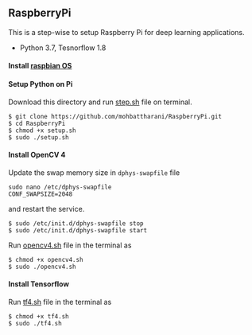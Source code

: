 ## RaspberryPi
This is a step-wise to setup Raspberry Pi for deep learning applications.
* Python 3.7, Tesnorflow 1.8
#### Install [raspbian OS](https://www.raspberrypi.org/downloads/raspbian/)
#### Setup Python on Pi
Download this directory and run [step.sh](https://github.com/mohbattharani/RaspberryPi/blob/master/setup.sh) file on terminal.
```
$ git clone https://github.com/mohbattharani/RaspberryPi.git
$ cd RaspberryPi
$ chmod +x setup.sh
$ sudo ./setup.sh 
```
#### Install OpenCV 4

Update the swap memory size in `dphys-swapfile` file 
```
sudo nano /etc/dphys-swapfile
CONF_SWAPSIZE=2048
```
and restart the service.
```
$ sudo /etc/init.d/dphys-swapfile stop
$ sudo /etc/init.d/dphys-swapfile start
```
Run [opencv4.sh](https://github.com/mohbattharani/RaspberryPi/blob/master/opencv4.sh) file in the terminal as 
```
$ chmod +x opencv4.sh
$ sudo ./opencv4.sh 
```
#### Install Tensorflow
Run [tf4.sh](https://github.com/mohbattharani/RaspberryPi/blob/master/tf4.sh) file in the terminal as 
```
$ chmod +x tf4.sh
$ sudo ./tf4.sh 
```
